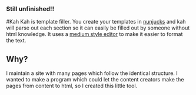 ### Still unfinished!!

#Kah
Kah is template filler. You create your templates in [nunjucks](https://mozilla.github.io/nunjucks/)  and kah will parse out each section so it can easily be filled out by someone without html knowledge. It uses a [medium style editor](https://github.com/FranzSkuffka/vue-medium-editor) to make it easier to format the text.

## Why?

I maintain a site with many pages which follow the identical structure. I wanted to make a program which could let the content creators make the pages from content to html, so I created this little tool.

